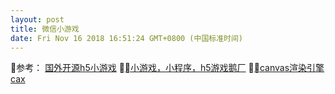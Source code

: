 ```yaml
---
layout: post
title: 微信小游戏
date: Fri Nov 16 2018 16:51:24 GMT+0800 (中国标准时间)
---
```

参考：
[国外开源h5小游戏](https://blog.csdn.net/jiang314/article/details/50893757)
[小游戏，小程序，h5游戏鹅厂](https://cloud.tencent.com/developer/article/1065070)
[canvas渲染引擎cax](https://juejin.im/post/5b2b049d51882574e321dd18)

